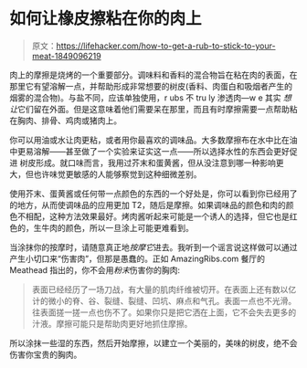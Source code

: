# 如何让橡皮擦粘在你的肉上

> 原文：<https://lifehacker.com/how-to-get-a-rub-to-stick-to-your-meat-1849096219>

肉上的摩擦是烧烤的一个重要部分。调味料和香料的混合物旨在粘在肉的表面，在那里它有望溶解一点，并帮助形成非常想要的树皮(香料、肉蛋白和吸烟者产生的烟雾的混合物)。与盐不同，应该单独使用，r ubs 不 tru ly 渗透肉—w e 其实 *想让*它们留在外面。但是这意味着他们需要呆在那里，而且有时摩擦需要一点帮助粘在胸肉、排骨、鸡肉或猪肉上。



你可以用油或水让肉更粘，或者用你最喜欢的调味品。大多数摩擦布在水中比在油中更易溶解——甚至做了一个实验来证实这一点——所以选择水性的东西会更好促进 树皮形成。就口味而言，我用过芥末和蛋黄酱，但从没注意到哪一种影响更大，但也许味觉更敏感的人能够察觉到这种细微差别。

使用芥末、蛋黄酱或任何带一点颜色的东西的一个好处是，你可以看到你已经用了的地方，从而使调味品的应用更加 T2，随后是摩擦。如果调味品的颜色和肉的颜色不相配，这种方法效果最好。烤肉酱听起来可能是一个诱人的选择，但它也是红色的，生牛肉的颜色，所以一旦涂上可能更难看到。

当涂抹你的按摩时，请随意真正地*按摩它*进去。我听到一个谣言说这样做可以通过产生小切口来“伤害肉”，但那是愚蠢的。正如 AmazingRibs.com 餐厅的 Meathead 指出的，你不会用*粉末*伤害你的胸肉:

> 表面已经经历了一场刀战，有大量的肌肉纤维被切开。在表面上还有数以亿计的微小的脊、谷、裂缝、裂缝、凹坑、麻点和气孔。表面一点也不光滑。往表面搓一搓一点也伤不了。如果你只是把它洒在上面，它不会失去更多的汁液。摩擦可能只是帮助肉更好地抓住摩擦。

所以涂抹一些湿的东西，然后开始摩擦，以建立一个美丽的，美味的树皮，绝不会伤害你宝贵的胸肉。